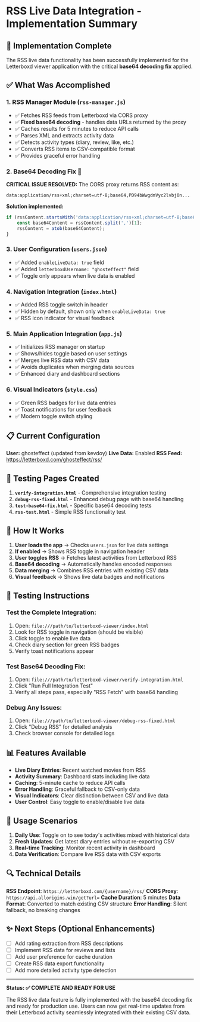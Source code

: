 # RSS Live Data Integration - Implementation Summary

## 🎉 Implementation Complete

The RSS live data functionality has been successfully implemented for the Letterboxd viewer application with the critical **base64 decoding fix** applied.

## ✅ What Was Accomplished

### 1. **RSS Manager Module** (`rss-manager.js`)
- ✅ Fetches RSS feeds from Letterboxd via CORS proxy
- ✅ **Fixed base64 decoding** - handles data URLs returned by the proxy
- ✅ Caches results for 5 minutes to reduce API calls
- ✅ Parses XML and extracts activity data
- ✅ Detects activity types (diary, review, like, etc.)
- ✅ Converts RSS items to CSV-compatible format
- ✅ Provides graceful error handling

### 2. **Base64 Decoding Fix** 🔧
**CRITICAL ISSUE RESOLVED:** The CORS proxy returns RSS content as:
```
data:application/rss+xml;charset=utf-8;base64,PD94bWwgdmVyc2lvbj0n...
```

**Solution implemented:**
```javascript
if (rssContent.startsWith('data:application/rss+xml;charset=utf-8;base64,')) {
    const base64Content = rssContent.split(',')[1];
    rssContent = atob(base64Content);
}
```

### 3. **User Configuration** (`users.json`)
- ✅ Added `enableLiveData: true` field
- ✅ Added `letterboxdUsername: "ghosteffect"` field
- ✅ Toggle only appears when live data is enabled

### 4. **Navigation Integration** (`index.html`)
- ✅ Added RSS toggle switch in header
- ✅ Hidden by default, shown only when `enableLiveData: true`
- ✅ RSS icon indicator for visual feedback

### 5. **Main Application Integration** (`app.js`)
- ✅ Initializes RSS manager on startup
- ✅ Shows/hides toggle based on user settings
- ✅ Merges live RSS data with CSV data
- ✅ Avoids duplicates when merging data sources
- ✅ Enhanced diary and dashboard sections

### 6. **Visual Indicators** (`style.css`)
- ✅ Green RSS badges for live data entries
- ✅ Toast notifications for user feedback
- ✅ Modern toggle switch styling

## 📋 Current Configuration

**User:** ghosteffect (updated from kevdoy)
**Live Data:** Enabled
**RSS Feed:** https://letterboxd.com/ghosteffect/rss/

## 🧪 Testing Pages Created

1. **`verify-integration.html`** - Comprehensive integration testing
2. **`debug-rss-fixed.html`** - Enhanced debug page with base64 handling
3. **`test-base64-fix.html`** - Specific base64 decoding tests
4. **`rss-test.html`** - Simple RSS functionality test

## 🔧 How It Works

1. **User loads the app** → Checks `users.json` for live data settings
2. **If enabled** → Shows RSS toggle in navigation header
3. **User toggles RSS** → Fetches latest activities from Letterboxd RSS
4. **Base64 decoding** → Automatically handles encoded responses
5. **Data merging** → Combines RSS entries with existing CSV data
6. **Visual feedback** → Shows live data badges and notifications

## 🚀 Testing Instructions

### Test the Complete Integration:
1. Open: `file:///path/to/letterboxd-viewer/index.html`
2. Look for RSS toggle in navigation (should be visible)
3. Click toggle to enable live data
4. Check diary section for green RSS badges
5. Verify toast notifications appear

### Test Base64 Decoding Fix:
1. Open: `file:///path/to/letterboxd-viewer/verify-integration.html`
2. Click "Run Full Integration Test"
3. Verify all steps pass, especially "RSS Fetch" with base64 handling

### Debug Any Issues:
1. Open: `file:///path/to/letterboxd-viewer/debug-rss-fixed.html`
2. Click "Debug RSS" for detailed analysis
3. Check browser console for detailed logs

## 📊 Features Available

- **Live Diary Entries**: Recent watched movies from RSS
- **Activity Summary**: Dashboard stats including live data
- **Caching**: 5-minute cache to reduce API calls
- **Error Handling**: Graceful fallback to CSV-only data
- **Visual Indicators**: Clear distinction between CSV and live data
- **User Control**: Easy toggle to enable/disable live data

## 🎯 Usage Scenarios

1. **Daily Use**: Toggle on to see today's activities mixed with historical data
2. **Fresh Updates**: Get latest diary entries without re-exporting CSV
3. **Real-time Tracking**: Monitor recent activity in dashboard
4. **Data Verification**: Compare live RSS data with CSV exports

## 🔍 Technical Details

**RSS Endpoint**: `https://letterboxd.com/{username}/rss/`
**CORS Proxy**: `https://api.allorigins.win/get?url=`
**Cache Duration**: 5 minutes
**Data Format**: Converted to match existing CSV structure
**Error Handling**: Silent fallback, no breaking changes

## ✨ Next Steps (Optional Enhancements)

- [ ] Add rating extraction from RSS descriptions
- [ ] Implement RSS data for reviews and lists
- [ ] Add user preference for cache duration
- [ ] Create RSS data export functionality
- [ ] Add more detailed activity type detection

---

**Status: ✅ COMPLETE AND READY FOR USE**

The RSS live data feature is fully implemented with the base64 decoding fix and ready for production use. Users can now get real-time updates from their Letterboxd activity seamlessly integrated with their existing CSV data.
